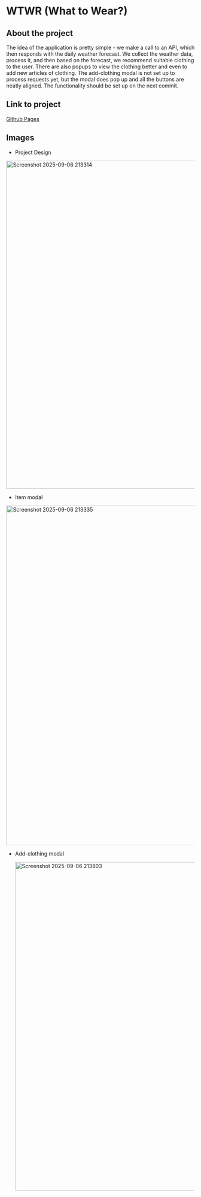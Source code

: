 # WTWR (What to Wear?)

## About the project

The idea of the application is pretty simple - we make a call to an API, which then responds with the daily weather forecast. We collect the weather data, process it, and then based on the forecast, we recommend suitable clothing to the user.
There are also popups to view the clothing better and even to add new articles of clothing. The add-clothing modal is not set up to process requests yet, but the modal does pop up and all the buttons are neatly aligned. The functionality should be set up on the next commit. 

## Link to project

[Github Pages](https://noathegenii.github.io/se_project_react/)

## Images

- Project Design

<img width="1914" height="876" alt="Screenshot 2025-09-06 213314" src="https://github.com/user-attachments/assets/2bd68b9b-f742-4d0a-b0ac-d52ade7cec45" />

- Item modal

<img width="1915" height="907" alt="Screenshot 2025-09-06 213335" src="https://github.com/user-attachments/assets/ca932ce3-9e3e-40e7-96f8-a825072a6f0d" />

- Add-clothing modal

  <img width="1919" height="878" alt="Screenshot 2025-09-06 213803" src="https://github.com/user-attachments/assets/3c6ce04d-6177-406e-a111-ed3cd7e1ea3d" />
